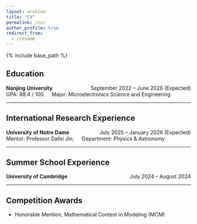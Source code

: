 ```yaml
---
layout: archive
title: "CV"
permalink: /cv/
author_profile: true
redirect_from:
  - /resume
---
```


{% include base_path %}
## Education

**Nanjing University**<span style="float: right;">      &emsp;&emsp;&emsp; September 2022 – June 2026 (Expected)</span>  
GPA: 88.4 / 100 &emsp; Major: Microelectronics Science and Engineering

---

## International Research Experience

**University of Notre Dame**<span style="float: right;">    &emsp;&emsp;&emsp; &emsp;   July 2025 – January 2026 (Expected)</span>  
Mentor: Professor Dafei Jin; &emsp; Department: Physics & Astronomy

---

## Summer School Experience

**University of Cambridge**<span style="float: right;">      &emsp;&emsp;&emsp;&emsp;&emsp;&emsp; &emsp; July 2024 – August 2024</span>

---

## Competition Awards

- Honorable Mention, Mathematical Contest in Modeling (MCM)

